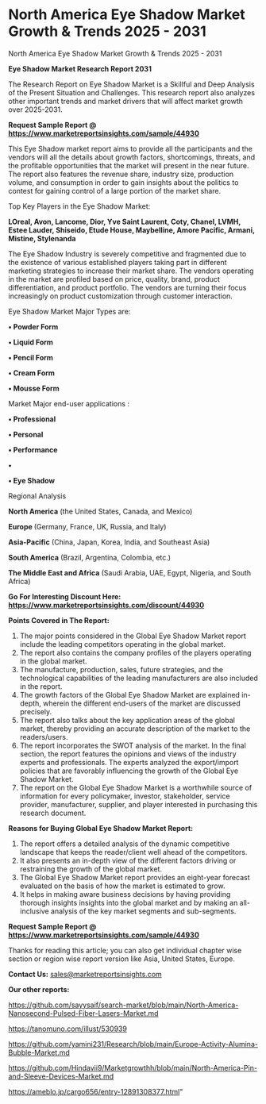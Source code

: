# North America Eye Shadow Market Growth & Trends 2025 - 2031
North America Eye Shadow Market Growth & Trends 2025 - 2031

<strong>Eye Shadow Market Research Report 2031</strong>

The Research Report on Eye Shadow Market is a Skillful and Deep Analysis of the Present Situation and Challenges. This research report also analyzes other important trends and market drivers that will affect market growth over 2025-2031.

<strong>Request Sample Report @ <a href=https://www.marketreportsinsights.com/sample/44930>https://www.marketreportsinsights.com/sample/44930</a></strong>

This Eye Shadow market report aims to provide all the participants and the vendors will all the details about growth factors, shortcomings, threats, and the profitable opportunities that the market will present in the near future. The report also features the revenue share, industry size, production volume, and consumption in order to gain insights about the politics to contest for gaining control of a large portion of the market share.

Top Key Players in the Eye Shadow Market:

<strong>LOreal, Avon, Lancome, Dior, Yve Saint Laurent, Coty, Chanel, LVMH, Estee Lauder, Shiseido, Etude House, Maybelline, Amore Pacific, Armani, Mistine, Stylenanda</strong>

The Eye Shadow Industry is severely competitive and fragmented due to the existence of various established players taking part in different marketing strategies to increase their market share. The vendors operating in the market are profiled based on price, quality, brand, product differentiation, and product portfolio. The vendors are turning their focus increasingly on product customization through customer interaction.

Eye Shadow Market Major Types are:

<strong>•  Powder Form

•  Liquid Form

•  Pencil Form

•  Cream Form

•  Mousse Form</strong>

Market Major end-user applications :

<strong>•  Professional

•  Personal

•  Performance

•  

•  Eye Shadow</strong>

Regional Analysis

</u><strong><b>North America</b></strong> (the United States, Canada, and Mexico)

<strong><b>Europe </b></strong>(Germany, France, UK, Russia, and Italy)

<strong><b>Asia-Pacific</b></strong> (China, Japan, Korea, India, and Southeast Asia)

<strong><b>South America</b></strong> (Brazil, Argentina, Colombia, etc.)

<strong><b>The Middle East and Africa</b></strong> (Saudi Arabia, UAE, Egypt, Nigeria, and South Africa)

<strong>Go For Interesting Discount Here: <a href=https://www.marketreportsinsights.com/discount/44930>https://www.marketreportsinsights.com/discount/44930</a></strong>

<strong>Points Covered in The Report:</strong>
<ol>
  <li>The major points considered in the Global Eye Shadow Market report include the leading competitors operating in the global market.</li>
  <li>The report also contains the company profiles of the players operating in the global market.</li>
  <li>The manufacture, production, sales, future strategies, and the technological capabilities of the leading manufacturers are also included in the report.</li>
  <li>The growth factors of the Global Eye Shadow Market are explained in-depth, wherein the different end-users of the market are discussed precisely.</li>
  <li>The report also talks about the key application areas of the global market, thereby providing an accurate description of the market to the readers/users.</li>
  <li>The report incorporates the SWOT analysis of the market. In the final section, the report features the opinions and views of the industry experts and professionals. The experts analyzed the export/import policies that are favorably influencing the growth of the Global Eye Shadow Market.</li>
  <li>The report on the Global Eye Shadow Market is a worthwhile source of information for every policymaker, investor, stakeholder, service provider, manufacturer, supplier, and player interested in purchasing this research document.</li>
</ol>
<strong>Reasons for Buying Global Eye Shadow Market Report:</strong>

<ol>
  <li>The report offers a detailed analysis of the dynamic competitive landscape that keeps the reader/client well ahead of the competitors.</li>
  <li>It also presents an in-depth view of the different factors driving or restraining the growth of the global market.</li>
  <li>The Global Eye Shadow Market report provides an eight-year forecast evaluated on the basis of how the market is estimated to grow.</li>
  <li>It helps in making aware business decisions by having providing thorough insights insights into the global market and by making an all-inclusive analysis of the key market segments and sub-segments.</li>
</ol>
<strong>Request Sample Report @ <a href=https://www.marketreportsinsights.com/sample/44930>https://www.marketreportsinsights.com/sample/44930</a></strong>


Thanks for reading this article; you can also get individual chapter wise section or region wise report version like Asia, United States, Europe.

<strong>Contact Us:</strong>
sales@marketreportsinsights.com

<strong>Our other reports:</strong>

<a href=https://github.com/sayysaif/search-market/blob/main/North-America-Nanosecond-Pulsed-Fiber-Lasers-Market.md>https://github.com/sayysaif/search-market/blob/main/North-America-Nanosecond-Pulsed-Fiber-Lasers-Market.md</a>

<a href=https://tanomuno.com/illust/530939>https://tanomuno.com/illust/530939</a>

<a href=https://github.com/yamini231/Research/blob/main/Europe-Activity-Alumina-Bubble-Market.md>https://github.com/yamini231/Research/blob/main/Europe-Activity-Alumina-Bubble-Market.md</a>

<a href=https://github.com/Hindavii9/Marketgrowthh/blob/main/North-America-Pin-and-Sleeve-Devices-Market.md>https://github.com/Hindavii9/Marketgrowthh/blob/main/North-America-Pin-and-Sleeve-Devices-Market.md</a>

<a href=https://ameblo.jp/cargo656/entry-12891308377.html>https://ameblo.jp/cargo656/entry-12891308377.html</a>"
